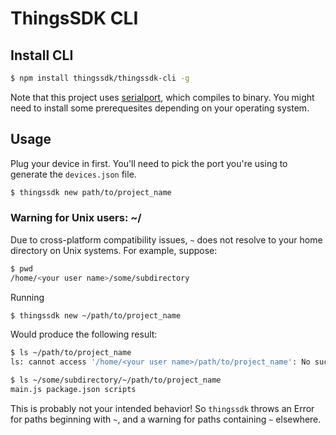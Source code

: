 # ThingsSDK CLI

## Install CLI

```bash
$ npm install thingssdk/thingssdk-cli -g
```

Note that this project uses [serialport](https://github.com/EmergingTechnologyAdvisors/node-serialport), which compiles to binary. You might need to install some prerequesites depending on your operating system.

## Usage

Plug your device in first. You'll need to pick the port you're using to generate the `devices.json` file.

```bash
$ thingssdk new path/to/project_name
```

### Warning for Unix users: ~/
Due to cross-platform compatibility issues, `~` does not resolve to your home directory on Unix systems. For example, suppose:

```bash
$ pwd
/home/<your user name>/some/subdirectory
```

Running
```bash
$ thingssdk new ~/path/to/project_name
```

Would produce the following result:

```bash
$ ls ~/path/to/project_name
ls: cannot access '/home/<your user name>/path/to/project_name': No such file or directory

$ ls ~/some/subdirectory/~/path/to/project_name
main.js package.json scripts
```

This is probably not your intended behavior! So `thingssdk` throws an Error for paths beginning with `~`, and a warning for paths containing `~` elsewhere.
